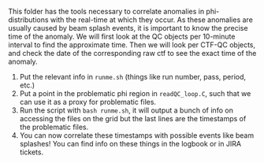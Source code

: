 This folder has the tools necessary to correlate anomalies in phi-distributions with the real-time at which they occur. 
As these anomalies are usually caused by beam splash events, it is important to know the precise time of the anomaly. 
We will first look at the QC objects per 10-minute interval to find the approximate time. Then we will look per CTF-QC objects, and check the date of the corresponding raw ctf to see the exact time of the anomaly.

1. Put the relevant info in `runme.sh` (things like run number, pass, period, etc.)
2. Put a point in the problematic phi region in `readQC_loop.C`, such that we can use it as a proxy for problematic files. 
3. Run the script with `bash runme.sh`, it will output a bunch of info on accessing the files on the grid but the last lines are the timestamps of the problematic files. 
4. You can now correlate these timestamps with possible events like beam splashes! You can find info on these things in the logbook or in JIRA tickets. 